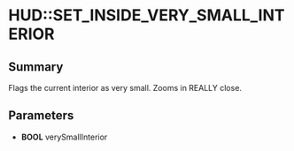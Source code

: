 # HUD::SET_INSIDE_VERY_SMALL_INTERIOR

## Summary
Flags the current interior as very small. Zooms in REALLY close.

## Parameters
* **BOOL** verySmallInterior